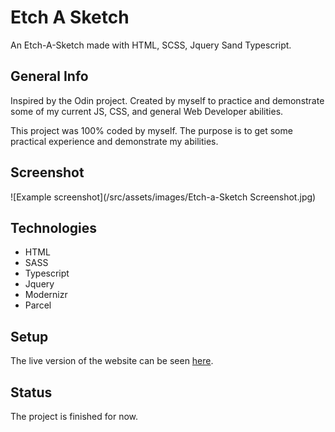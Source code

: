 # Etch A Sketch

An Etch-A-Sketch made with HTML, SCSS, Jquery Sand Typescript.

## General Info

Inspired by the Odin project. Created by myself to practice and demonstrate some of my current JS, CSS, and general Web Developer abilities.

This project was 100% coded by myself. The purpose is to get some practical experience and demonstrate my abilities.

## Screenshot

![Example screenshot](/src/assets/images/Etch-a-Sketch Screenshot.jpg)

## Technologies

* HTML
* SASS
* Typescript
* Jquery
* Modernizr
* Parcel

## Setup

The live version of the website can be seen [here](https://mngoldman.github.io/Etch-a-Sketch/).

## Status

The project is finished for now.
